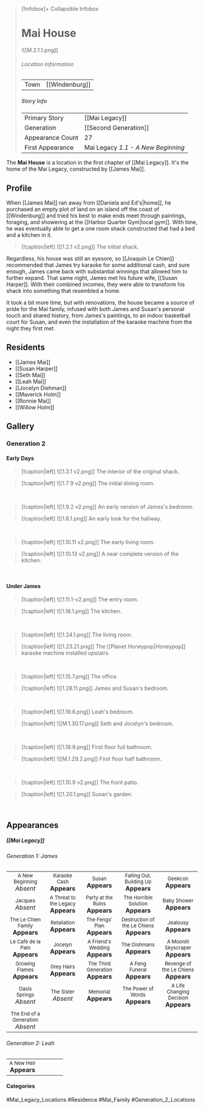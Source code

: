 > [!infobox]+ Collapsible Infobox
> # Mai House
> ![[M.2.1.1.png]] 
> ###### Location Information
> |  |  | 
> | ---- | ---- | 
> | Town | [[Windenburg]] | 
> 
> ##### Story Info
> |  |  | 
> | ---- | ---- | 
> | Primary Story | [[Mai Legacy]] | 
> | Generation | [[Second Generation]]|
> | Appearance Count | 27 | 
> | First Appearance | Mai Legacy *1.1 - A New Beginning*

The **Mai House** is a location in the first chapter of [[Mai Legacy]]. It's the home of the Mai Legacy, constructed by [[James Mai]].

## Profile
When [[James Mai]] ran away from [[Daniela and Ed's|home]], he purchased an empty plot of land on an island off the coast of [[Windenburg]] and tried his best to make ends meet through paintings, foraging, and showering at the [[Harbor Quarter Gym|local gym]]. With time, he was eventually able to get a one room shack constructed that had a bed and a kitchen in it.

> [!caption|left]
> ![[1.2.1 v2.png]] 
> The initial shack.

Regardless, his house was still an eyesore, so [[Joaquin Le Chien]] recommended that James try karaoke for some additional cash, and sure enough, James came back with substantial winnings that allowed him to further expand. That same night, James met his future wife, [[Susan Harper]]. With their combined incomes, they were able to transform his shack into something that resembled a home.

It took a bit more time, but with renovations, the house became a source of pride for the Mai family, infused with both James and Susan's personal touch and shared history, from James's paintings, to an indoor basketball court for Susan, and even the installation of the karaoke machine from the night they first met.

## Residents
- [[James Mai]]
- [[Susan Harper]]
- [[Seth Mai]]
- [[Leah Mai]]
- [[Jocelyn Dishman]]
- [[Maverick Holm]]
- [[Ronnie Mai]]
- [[Willow Holm]]

## Gallery
### Generation 2
#### Early Days
> [!caption|left]
> ![[1.3.1 v2.png]] 
> The interior of the original shack.

> [!caption|left]
> ![[1.7 9 v2.png]] 
> The initial dining room.

<br style="clear:both; margin: 0; padding: 0" />

> [!caption|left]
> ![[1.9.2 v2.png]] 
> An early version of James's bedroom.

> [!caption|left]
> ![[1.8.1.png]] 
> An early look for the hallway.

<br style="clear:both; margin: 0; padding: 0" />

> [!caption|left]
> ![[1.10.11 v2.png]] 
> The early living room.

> [!caption|left]
> ![[1.10.13 v2.png]] 
> A near complete version of the kitchen.

<br style="clear:both; margin: 0; padding: 0" />

#### Under James

> [!caption|left]
> ![[1.11.1-v2.png]] 
> The entry room.

> [!caption|left]
> ![[1.18.1.png]] 
> The kitchen.

<br style="clear:both; margin: 0; padding: 0" />

> [!caption|left]
> ![[1.24.1.png]] 
> The living room.

> [!caption|left]
> ![[1.23.21.png]] 
> The [[Planet Honeypop|Honeypop]] karaoke machine installed upstairs.

<br style="clear:both; margin: 0; padding: 0" />

> [!caption|left]
> ![[1.15.7.png]] 
> The office.

> [!caption|left]
> ![[1.28.11.png]] 
> James and Susan's bedroom.

<br style="clear:both; margin: 0; padding: 0" />

> [!caption|left]
> ![[1.19.6.png]] 
> Leah's bedroom.

> [!caption|left]
> ![[M.1.30.17.png]] 
> Seth and Jocelyn's bedroom.

<br style="clear:both; margin: 0; padding: 0" />

> [!caption|left]
> ![[1.19.9.png]] 
> First floor full bathroom.

> [!caption|left]
> ![[M.1.29.2.png]] 
> First floor half bathroom.

<br style="clear:both; margin: 0; padding: 0" />

> [!caption|left]
> ![[1.10.9 v2.png]] 
> The front patio.

> [!caption|left]
> ![[1.20.1.png]] 
> Susan's garden.

<br style="clear:both; margin: 0; padding: 0" />

## Appearances
##### [[Mai Legacy]]
###### Generation 1: James
|                                                                       |     |     |     |     |
| --------------------------------------------------------------------- | --- | --- | --- | --- |
| <center><font size=2>A New Beginning<br><font size=3>*Absent*  | <center><font size=2>Karaoke Cash<br><font size=3>**Appears**| <center><font size=2>Susan<br><font size=3>**Appears** | <center><font size=2>Falling Out, Building Up<br><font size=3>**Appears** |<center><font size=2>Geekcon<br><font size=3>**Appears** |
| <center><font size=2>Jacques<br><font size=3>*Absent*  | <center><font size=2>A Threat to the Legacy<br><font size=3>**Appears**| <center><font size=2>Party at the Ruins<br><font size=3>**Appears**| <center><font size=2>The Horrible Solution<br><font size=3>**Appears**| <center><font size=2>Baby Shower<br><font size=3>**Appears**|
| <center><font size=2>The Le Chien Family<br><font size=3>**Appears**  | <center><font size=2>Retaliation<br><font size=3>**Appears**| <center><font size=2>The Fengs' Plan<br><font size=3>**Appears** | <center><font size=2>Destruction of the Le Chiens<br><font size=3>**Appears**| <center><font size=2>Jealousy<br><font size=3>**Appears** |
| <center><font size=2>Le Café de la Pain<br><font size=3>**Appears**  | <center><font size=2>Jocelyn<br><font size=3>**Appears** | <center><font size=2>A Friend's Wedding<br><font size=3>**Appears**| <center><font size=2>The Dishmans<br><font size=3>**Appears** | <center><font size=2>A Moonlit Skyscraper<br><font size=3>**Appears** |
| <center><font size=2>Growing Flames<br><font size=3>**Appears** | <center><font size=2>Grey Hairs<br><font size=3>**Appears**  | <center><font size=2>The Third Generation<br><font size=3>**Appears** | <center><font size=2>A Feng Funeral<br><font size=3>**Appears** | <center><font size=2>Revenge of the Le Chiens<br><font size=3>**Appears**|
| <center><font size=2>Oasis Springs<br><font size=3>*Absent*  | <center><font size=2>The Sister<br><font size=3>*Absent*| <center><font size=2>Memorial<br><font size=3>**Appears**| <center><font size=2>The Power of Words<br><font size=3>**Appears**| <center><font size=2>A Life Changing Decision<br><font size=3>**Appears** |
| <center><font size=2>The End of a Generation<br><font size=3>*Absent*  |

###### Generation 2: Leah
|                                                                       |     |     |     |     |
| --------------------------------------------------------------------- | --- | --- | --- | --- |
| <center><font size=2>A New Heir<br><font size=3>**Appears** |     |     |     |     |

#### Categories
#Mai_Legacy_Locations #Residence #Mai_Family #Generation_2_Locations 